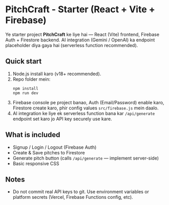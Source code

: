 # PitchCraft - Starter (React + Vite + Firebase)

Ye starter project **PitchCraft** ke liye hai — React (Vite) frontend, Firebase Auth + Firestore backend.
AI integration (Gemini / OpenAI) ka endpoint placeholder diya gaya hai (serverless function recommended).

## Quick start
1. Node.js install karo (v18+ recommended).
2. Repo folder mein:
   ```
   npm install
   npm run dev
   ```
3. Firebase console pe project banao, Auth (Email/Password) enable karo, Firestore create karo, phir config values `src/firebase.js` mein daalo.
4. AI integration ke liye ek serverless function bana kar `/api/generate` endpoint set karo jo API key securely use kare.

## What is included
- Signup / Login / Logout (Firebase Auth)
- Create & Save pitches to Firestore
- Generate pitch button (calls `/api/generate` — implement server-side)
- Basic responsive CSS

## Notes
- Do not commit real API keys to git. Use environment variables or platform secrets (Vercel, Firebase Functions config, etc).
